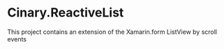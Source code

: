 # Cinary.ReactiveList
This project contains an extension of the Xamarin.form ListView by scroll events
